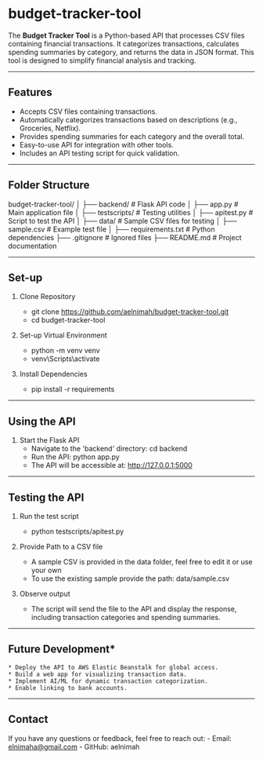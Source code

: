 # budget-tracker-tool

The **Budget Tracker Tool** is a Python-based API that processes CSV files containing financial transactions. It categorizes transactions, calculates spending summaries by category, and returns the data in JSON format. This tool is designed to simplify financial analysis and tracking.

---

## **Features**
- Accepts CSV files containing transactions.
- Automatically categorizes transactions based on descriptions (e.g., Groceries, Netflix).
- Provides spending summaries for each category and the overall total.
- Easy-to-use API for integration with other tools.
- Includes an API testing script for quick validation.

---

## **Folder Structure**
budget-tracker-tool/
│
├── backend/                # Flask API code
│   ├── app.py              # Main application file
│
├── testscripts/            # Testing utilities
│   ├── apitest.py          # Script to test the API
│
├── data/                   # Sample CSV files for testing
│   ├── sample.csv          # Example test file
│
├── requirements.txt        # Python dependencies
├── .gitignore              # Ignored files
├── README.md               # Project documentation

---

## **Set-up**

1) Clone Repository
    - git clone https://github.com/aelnimah/budget-tracker-tool.git
    - cd budget-tracker-tool

2) Set-up Virtual Environment
    - python -m venv venv
    - venv\Scripts\activate

3) Install Dependencies
    - pip install -r requirements

---

## **Using the API**

1) Start the Flask API
    - Navigate to the 'backend' directory: cd backend
    - Run the API: python app.py
    - The API will be accessible at: http://127.0.0.1:5000

---

## **Testing the API**

1) Run the test script
    - python testscripts/apitest.py

2) Provide Path to a CSV file
    - A sample CSV is provided in the data folder, feel free to edit it or use your own
    - To use the existing sample provide the path: data/sample.csv

3) Observe output
    - The script will send the file to the API and display the response, including transaction categories and spending summaries.

--- 

## **Future Development***
    * Deploy the API to AWS Elastic Beanstalk for global access.
    * Build a web app for visualizing transaction data.
    * Implement AI/ML for dynamic transaction categorization.
    * Enable linking to bank accounts.

---

## **Contact**
If you have any questions or feedback, feel free to reach out:
    - Email: elnimaha@gmail.com
    - GitHub: aelnimah